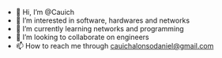 - 👋 Hi, I’m @Cauich
- 👀 I’m interested in software, hardwares and networks 
- 🌱 I’m currently learning networks and programming
- 💞️ I’m looking to collaborate on engineers
- 📫 How to reach me through cauichalonsodaniel@gmail.com

<!---
Cauich/Cauich is a ✨ special ✨ repository because its `README.md` (this file) appears on your GitHub profile.
You can click the Preview link to take a look at your changes.
--->
